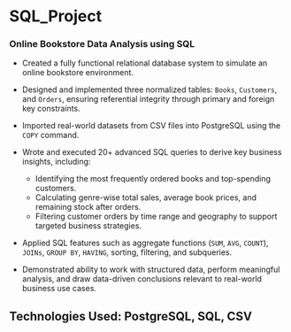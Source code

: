 # SQL_Project


### Online Bookstore Data Analysis using SQL


* Created a fully functional relational database system to simulate an online bookstore environment.
* Designed and implemented three normalized tables: `Books`, `Customers`, and `Orders`, ensuring referential integrity through primary and foreign key constraints.
* Imported real-world datasets from CSV files into PostgreSQL using the `COPY` command.
* Wrote and executed 20+ advanced SQL queries to derive key business insights, including:

  * Identifying the most frequently ordered books and top-spending customers.
  * Calculating genre-wise total sales, average book prices, and remaining stock after orders.
  * Filtering customer orders by time range and geography to support targeted business strategies.
* Applied SQL features such as aggregate functions (`SUM`, `AVG`, `COUNT`), `JOINs`, `GROUP BY`, `HAVING`, sorting, filtering, and subqueries.
* Demonstrated ability to work with structured data, perform meaningful analysis, and draw data-driven conclusions relevant to real-world business use cases.

## Technologies Used: PostgreSQL, SQL, CSV
